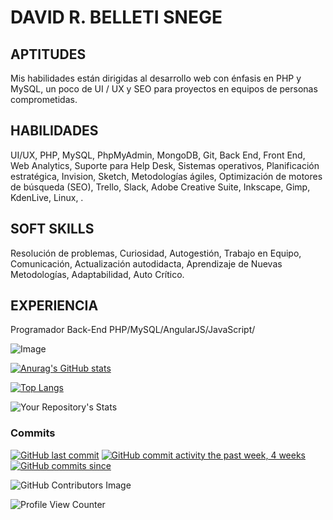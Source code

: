 # DAVID R. BELLETI SNEGE

## APTITUDES

Mis habilidades están dirigidas al desarrollo web con énfasis en PHP y MySQL, un poco de UI / UX y SEO para proyectos en equipos de personas comprometidas. 

## HABILIDADES

UI/UX, PHP, MySQL, PhpMyAdmin, MongoDB, Git, Back End, Front End, Web Analytics, Suporte para Help Desk, Sistemas operativos, Planificación estratégica, Invision, Sketch, Metodologías ágiles, Optimización de motores de búsqueda (SEO), Trello, Slack, Adobe Creative Suite, Inkscape, Gimp, KdenLive, Linux, .

## SOFT SKILLS

Resolución de problemas, Curiosidad, Autogestión, Trabajo en Equipo, Comunicación, Actualización autodidacta, Aprendizaje de Nuevas Metodologías, Adaptabilidad, Auto Crítico.

## EXPERIENCIA

Programador Back-End PHP/MySQL/AngularJS/JavaScript/ 

![Image](https://avatars.githubusercontent.com/u/13303943?s=460&u=490375bca0f75745b8f6e46f10c51214e270d093&v=4)

[![Anurag's GitHub stats](https://github-readme-stats.vercel.app/api?username=davidsnege&theme=material-palenight)](https://github.com/davidsnege/github-readme-stats) 

[![Top Langs](https://github-readme-stats.vercel.app/api/top-langs/?username=davidsnege&layout=compact&theme=material-palenight)](https://github.com/davidsnege/github-readme-stats)

![Your Repository's Stats](https://github-readme-stats.vercel.app/api/top-langs/?username=davidsnege&theme=material-palenight)

### Commits
[![GitHub last commit](https://img.shields.io/github/last-commit/google/skia.svg?style=flat)]()
[![GitHub commit activity the past week, 4 weeks](https://img.shields.io/github/commit-activity/y/eslint/eslint.svg?style=flat)]() [![GitHub commits since](https://img.shields.io/github/commits-since/tterb/playmusic/v1.2.0.svg)]() 


![GitHub Contributors Image](https://contrib.rocks/image?repo=davidsnege/FabrikaDev)

![Profile View Counter](https://komarev.com/ghpvc/?username=davidsnege)


